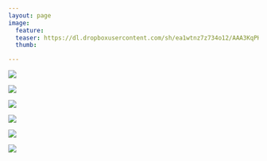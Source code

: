 ```yaml
---
layout: page
image:
  feature:
  teaser: https://dl.dropboxusercontent.com/sh/ea1wtnz7z734o12/AAA3KqPH4yWizaK-Q950lBFTa/luontokuvat/kev%C3%A4t/4/DS52411-245px.jpg
  thumb:

---
```


[![](https://dl.dropboxusercontent.com/sh/ea1wtnz7z734o12/AABp8LBot4qN2Cq4_0mIHyUKa/luontokuvat/kev%C3%A4t/4/DS52411-800px.jpg)](https://dl.dropboxusercontent.com/sh/ea1wtnz7z734o12/AAA3nGADQYjW4BqGewhwSDyma/luontokuvat/kev%C3%A4t/4/DS52411.jpg)

[![](https://dl.dropboxusercontent.com/sh/ea1wtnz7z734o12/AAB0Yc8ShUGdq7ZRpdd9j_VHa/luontokuvat/kev%C3%A4t/4/DS52384-800px.jpg)](https://dl.dropboxusercontent.com/sh/ea1wtnz7z734o12/AAC3EweByN-QUZwCQZW9R7zua/luontokuvat/kev%C3%A4t/4/DS52384.jpg)

[![](https://dl.dropboxusercontent.com/sh/ea1wtnz7z734o12/AADuvqEWAY7X-Xc8t2sC7uJXa/luontokuvat/kev%C3%A4t/4/DS52368-800px.jpg)](https://dl.dropboxusercontent.com/sh/ea1wtnz7z734o12/AAAIPrr9CSSFW0762p5Wq25ka/luontokuvat/kev%C3%A4t/4/DS52368.jpg)

[![](https://dl.dropboxusercontent.com/sh/ea1wtnz7z734o12/AAB-Bnqsm3gMDgCZM5GJYveea/luontokuvat/kev%C3%A4t/4/DS52373-800px.jpg)](https://dl.dropboxusercontent.com/sh/ea1wtnz7z734o12/AADr6QeF6JTiHOwH2IHY5nSJa/luontokuvat/kev%C3%A4t/4/DS52373.jpg)

[![](https://dl.dropboxusercontent.com/sh/ea1wtnz7z734o12/AAA8iLGCqPcb1Ya9AdGgCrala/luontokuvat/kev%C3%A4t/4/DS52376-800px.jpg)](https://dl.dropboxusercontent.com/sh/ea1wtnz7z734o12/AAA78BYuWEDFtQQ5xH-BmbYNa/luontokuvat/kev%C3%A4t/4/DS52376.jpg)

[![](https://dl.dropboxusercontent.com/sh/ea1wtnz7z734o12/AABD5zCDN9YwZNFM9mFM31yNa/luontokuvat/kev%C3%A4t/4/DS52380-800px.jpg)](https://dl.dropboxusercontent.com/sh/ea1wtnz7z734o12/AAC4iIVprtMqANXATTL19Kqoa/luontokuvat/kev%C3%A4t/4/DS52380.jpg)
